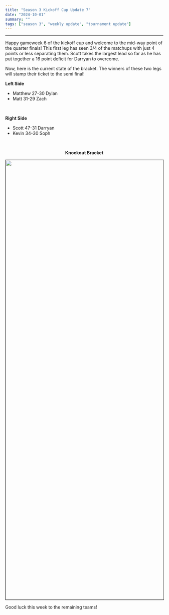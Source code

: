```yaml
---
title: "Season 3 Kickoff Cup Update 7"
date: "2024-10-01"
summary: ""
tags: ["season 3", "weekly update", "tournament update"]
---
```


<style>
img {
  display: block;
  margin-left: auto;
  margin-right: auto;
  border: 1px solid;
}
.center-bold {
    text-align: center;
    font-weight: bold;
}
</style>

---

Happy gameweek 6 of the kickoff cup and welcome to the mid-way point of the quarter finals! This first leg has seen 3/4 of the matchups with just 4 points or less separating them. Scott takes the largest lead so far as he has put together a 16 point deficit for Darryan to overcome.

Now, here is the current state of the bracket. The winners of these two legs will stamp their ticket to the semi final!

**Left Side**

- Matthew 27-30 Dylan
- Matt 31-29 Zach

<br />

**Right Side**

- Scott 47-31 Darryan
- Kevin 34-30 Soph

<br />

<p class="center-bold">Knockout Bracket </p>
<img src="/images/season-3/season-3-wu/7/knockout-stage.png" width="1400vh" height="auto">

Good luck this week to the remaining teams!
